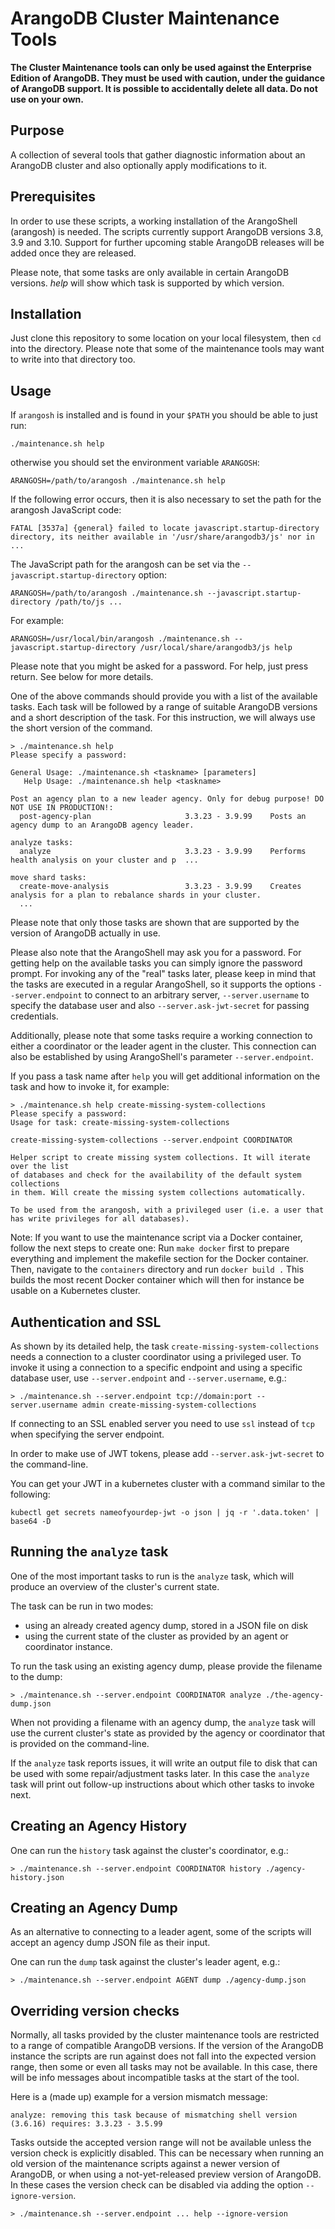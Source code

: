 # ArangoDB Cluster Maintenance Tools

**The Cluster Maintenance tools can only be used against the Enterprise
Edition of ArangoDB. They must be used with caution, under the
guidance of ArangoDB support. It is possible to accidentally delete
all data. Do not use on your own.**

## Purpose

A collection of several tools that gather diagnostic information
about an ArangoDB cluster and also optionally apply modifications
to it.

## Prerequisites

In order to use these scripts, a working installation of the
ArangoShell (arangosh) is needed. The scripts currently support
ArangoDB versions 3.8, 3.9 and 3.10. Support for further upcoming stable 
ArangoDB releases will be added once they are released.

Please note, that some tasks are only available in certain
ArangoDB versions. *help* will show which task is supported
by which version.

## Installation

Just clone this repository to some location on your local filesystem,
then `cd` into the directory. Please note that some of the maintenance
tools may want to write into that directory too.

## Usage

If `arangosh` is installed and is found in your `$PATH` you should be
able to just run:

```
./maintenance.sh help
```

otherwise you should set the environment variable `ARANGOSH`:

```
ARANGOSH=/path/to/arangosh ./maintenance.sh help
```

If the following error occurs, then it is also necessary to set the
path for the arangosh JavaScript code:

```
FATAL [3537a] {general} failed to locate javascript.startup-directory directory, its neither available in '/usr/share/arangodb3/js' nor in ...
```

The JavaScript path for the arangosh can be set via the 
`--javascript.startup-directory` option:

```
ARANGOSH=/path/to/arangosh ./maintenance.sh --javascript.startup-directory /path/to/js ...
```

For example:

```
ARANGOSH=/usr/local/bin/arangosh ./maintenance.sh --javascript.startup-directory /usr/local/share/arangodb3/js help
```

Please note that you might be asked for a password. For help, just press
return. See below for more details.

One of the above commands should provide you with a list of the
available tasks. Each task will be followed by a range of suitable
ArangoDB versions and a short description of the task. For this
instruction, we will always use the short version of the command.

```
> ./maintenance.sh help
Please specify a password:

General Usage: ./maintenance.sh <taskname> [parameters]
   Help Usage: ./maintenance.sh help <taskname>

Post an agency plan to a new leader agency. Only for debug purpose! DO NOT USE IN PRODUCTION!:
  post-agency-plan                     3.3.23 - 3.9.99    Posts an agency dump to an ArangoDB agency leader.

analyze tasks:
  analyze                              3.3.23 - 3.9.99    Performs health analysis on your cluster and p  ...

move shard tasks:
  create-move-analysis                 3.3.23 - 3.9.99    Creates analysis for a plan to rebalance shards in your cluster.
  ...
```

Please note that only those tasks are shown that are supported by the
version of ArangoDB actually in use.

Please also note that the ArangoShell may ask you for a password. For
getting help on the available tasks you can simply ignore the password
prompt. For invoking any of the "real" tasks later, please keep in
mind that the tasks are executed in a regular ArangoShell, so it
supports the options `--server.endpoint` to connect to an arbitrary
server, `--server.username` to specify the database user and also
`--server.ask-jwt-secret` for passing credentials.

Additionally, please note that some tasks require a working connection
to either a coordinator or the leader agent in the cluster. This
connection can also be established by using ArangoShell's parameter
`--server.endpoint`.

If you pass a task name after `help` you will get additional
information on the task and how to invoke it, for example:

```
> ./maintenance.sh help create-missing-system-collections
Please specify a password:
Usage for task: create-missing-system-collections

create-missing-system-collections --server.endpoint COORDINATOR

Helper script to create missing system collections. It will iterate over the list
of databases and check for the availability of the default system collections
in them. Will create the missing system collections automatically.

To be used from the arangosh, with a privileged user (i.e. a user that
has write privileges for all databases).
```

Note: If you want to use the maintenance script via a Docker container, follow the next steps to create one:
Run `make docker` first to prepare everything and implement the makefile section for the Docker container. 
Then, navigate to the `containers` directory and run `docker build .`
This builds the most recent Docker container which will then for instance be usable on a Kubernetes cluster.

## Authentication and SSL

As shown by its detailed help, the task
`create-missing-system-collections` needs a connection to a cluster
coordinator using a privileged user. To invoke it using a connection
to a specific endpoint and using a specific database user, use
`--server.endpoint` and `--server.username`, e.g.:

```
> ./maintenance.sh --server.endpoint tcp://domain:port --server.username admin create-missing-system-collections
```

If connecting to an SSL enabled server you need to use `ssl` instead
of `tcp` when specifying the server endpoint.

In order to make use of JWT tokens, please add
`--server.ask-jwt-secret` to the command-line.

You can get your JWT in a kubernetes cluster with a command similar to
the following:

```
kubectl get secrets nameofyourdep-jwt -o json | jq -r '.data.token' | base64 -D
```

## Running the `analyze` task

One of the most important tasks to run is the `analyze` task, which will produce
an overview of the cluster's current state.

The task can be run in two modes:
* using an already created agency dump, stored in a JSON file on disk
* using the current state of the cluster as provided by an agent or coordinator
  instance.

To run the task using an existing agency dump, please provide the filename to the
dump:
```
> ./maintenance.sh --server.endpoint COORDINATOR analyze ./the-agency-dump.json
```

When not providing a filename with an agency dump, the `analyze` task will use the
current cluster's state as provided by the agency or coordinator that is provided
on the command-line.

If the `analyze` task reports issues, it will write an output file to disk that can
be used with some repair/adjustment tasks later.
In this case the `analyze` task will print out follow-up instructions about which
other tasks to invoke next.

## Creating an Agency History

One can run the `history` task against the cluster's coordinator, e.g.:

```
> ./maintenance.sh --server.endpoint COORDINATOR history ./agency-history.json
```

## Creating an Agency Dump

As an alternative to connecting to a leader agent, some of the scripts
will accept an agency dump JSON file as their input.

One can run the `dump` task against the cluster's leader agent, e.g.:

```
> ./maintenance.sh --server.endpoint AGENT dump ./agency-dump.json
```

## Overriding version checks

Normally, all tasks provided by the cluster maintenance tools are restricted
to a range of compatible ArangoDB versions. If the version of the ArangoDB
instance the scripts are run against does not fall into the expected version
range, then some or even all tasks may not be available. In this case, there 
will be info messages about incompatible tasks at the start of the tool.

Here is a (made up) example for a version mismatch message:
```
analyze: removing this task because of mismatching shell version (3.6.16) requires: 3.3.23 - 3.5.99
```
Tasks outside the accepted version range will not be available unless the
version check is explicitly disabled. This can be necessary when running
an old version of the maintenance scripts against a newer version of ArangoDB,
or when using a not-yet-released preview version of ArangoDB.
In these cases the version check can be disabled via adding the option 
`--ignore-version`.

```
> ./maintenance.sh --server.endpoint ... help --ignore-version
```
